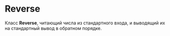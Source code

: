 # Reverse
Класс __Reverse__, читающий числа из стандартного входа, и выводящий их на стандартный вывод в обратном порядке.
